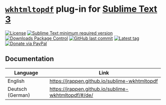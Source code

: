 # [`wkhtmltopdf`](http://wkhtmltopdf.org/downloads.html) plug-in for [Sublime Text 3](https://www.sublimetext.com/3)

[![License](https://img.shields.io/github/license/jrappen/sublime-wkhtmltopdf.svg?style=flat-square)](https://github.com/jrappen/sublime-wkhtmltopdf/blob/master/LICENSE)
[![Sublime Text minimum required version](https://img.shields.io/badge/Sublime%20Text-Build%203124+-orange.svg?style=flat-square)](https://www.sublimetext.com)
[![Downloads Package Control](https://img.shields.io/packagecontrol/dt/wkhtmltopdf.svg?style=flat-square)](https://packagecontrol.io/packages/wkhtmltopdf)
[![GitHub last commit](https://img.shields.io/github/last-commit/jrappen/sublime-wkhtmltopdf.svg?style=flat-square)](https://github.com/jrappen/sublime-wkhtmltopdf/commits/master)
[![Latest tag](https://img.shields.io/github/tag/jrappen/sublime-wkhtmltopdf.svg?style=flat-square)](https://github.com/jrappen/sublime-wkhtmltopdf/tags)
[![Donate via PayPal](https://img.shields.io/badge/paypal.me-jrappen-009cde.svg?style=flat-square)](https://www.paypal.me/jrappen)

## Documentation

| Language         | Link                                                  |
|------------------|-------------------------------------------------------|
| English          | <https://jrappen.github.io/sublime-wkhtmltopdf>       |
| Deutsch (German) | <https://jrappen.github.io/sublime-wkhtmltopdf/#/de/> |
